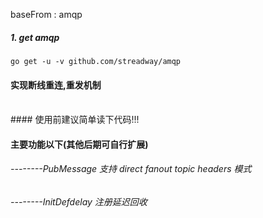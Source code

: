 baseFrom : amqp

##### 1. get amqp
`
go get -u -v github.com/streadway/amqp
`

#### 实现断线重连,重发机制
<br/>
#### 使用前建议简单读下代码!!!

<br/>

#### 主要功能以下(其他后期可自行扩展)

######  --------PubMessage 支持 direct fanout topic headers 模式

###### --------InitDefdelay 注册延迟回收

